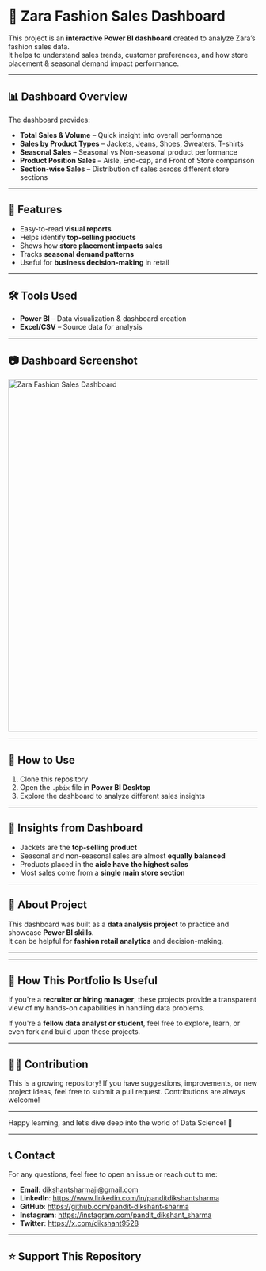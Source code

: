 # 👗 Zara Fashion Sales Dashboard  

This project is an **interactive Power BI dashboard** created to analyze Zara’s fashion sales data.  
It helps to understand sales trends, customer preferences, and how store placement & seasonal demand impact performance.  

---

## 📊 Dashboard Overview  
The dashboard provides:  
- **Total Sales & Volume** – Quick insight into overall performance  
- **Sales by Product Types** – Jackets, Jeans, Shoes, Sweaters, T-shirts  
- **Seasonal Sales** – Seasonal vs Non-seasonal product performance  
- **Product Position Sales** – Aisle, End-cap, and Front of Store comparison  
- **Section-wise Sales** – Distribution of sales across different store sections  

---

## 🚀 Features  
- Easy-to-read **visual reports**  
- Helps identify **top-selling products**  
- Shows how **store placement impacts sales**  
- Tracks **seasonal demand patterns**  
- Useful for **business decision-making** in retail  

---

## 🛠 Tools Used  
- **Power BI** – Data visualization & dashboard creation  
- **Excel/CSV** – Source data for analysis  

---

## 📷 Dashboard Screenshot  

 <img width="1275" height="712" alt="Zara Fashion Sales Dashboard" src="https://github.com/user-attachments/assets/ed7b1209-cca9-497e-bcda-daa81a34be6d" />


---

## 📌 How to Use  
1. Clone this repository  
2. Open the `.pbix` file in **Power BI Desktop**  
3. Explore the dashboard to analyze different sales insights  

---

## 🎯 Insights from Dashboard  
- Jackets are the **top-selling product**  
- Seasonal and non-seasonal sales are almost **equally balanced**  
- Products placed in the **aisle have the highest sales**  
- Most sales come from a **single main store section**  

---

## 📢 About Project  
This dashboard was built as a **data analysis project** to practice and showcase **Power BI skills**.  
It can be helpful for **fashion retail analytics** and decision-making.  

---

---

## 🧩 How This Portfolio Is Useful

If you're a **recruiter or hiring manager**, these projects provide a transparent view of my hands-on capabilities in handling data problems.

If you're a **fellow data analyst or student**, feel free to explore, learn, or even fork and build upon these projects.

---

## 👩‍💻 Contribution

This is a growing repository! If you have suggestions, improvements, or new project ideas, feel free to submit a pull request. Contributions are always welcome!

---

Happy learning, and let’s dive deep into the world of Data Science! 🎉

---

## 📞 Contact

For any questions, feel free to open an issue or reach out to me:

- **Email**: dikshantsharmaji@gmail.com
- **LinkedIn**: https://www.linkedin.com/in/panditdikshantsharma
- **GitHub**: https://github.com/pandit-dikshant-sharma
- **Instagram**: https://instagram.com/pandit_dikshant_sharma
- **Twitter**: https://x.com/dikshant9528


---

## ⭐ Support This Repository
